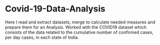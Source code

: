 # Covid-19-Data-Analysis

Here I read and extract datasets, merge to calculate needed measures and prepare them for an Analysis. Worked with the COVID19 dataset which consists of the data related to the cumulative number of confirmed cases, per day cases, in each state of India. 
